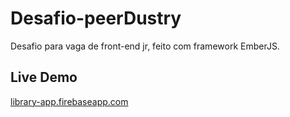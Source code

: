 # Desafio-peerDustry

Desafio para vaga de front-end jr, feito com framework EmberJS.


Live Demo
-----
[library-app.firebaseapp.com](https://desafio-peerdustry.firebaseapp.com/)
